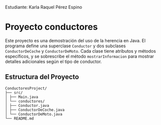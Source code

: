Estudiante:
Karla Raquel Pérez Espino

# Proyecto conductores

Este proyecto es una demostración del uso de la herencia en Java. 
El programa define una superclase `Conductor` y dos subclases `ConductorDeCoche` y `ConductorDeMoto`. 
Cada clase tiene atributos y métodos específicos, y se sobrescribe el método `mostrarInformacion` 
para mostrar detalles adicionales según el tipo de conductor.

## Estructura del Proyecto
```
ConductoresProject/ 
├── src/ 
│ ├── Main.java 
│ └── conductores/ 
│ ├── Conductor.java 
│ ├── ConductorDeCoche.java 
│ └── ConductorDeMoto.java 
└── README.md
```
